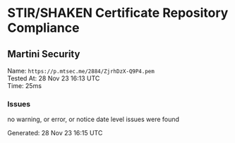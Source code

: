 # STIR/SHAKEN Certificate Repository Compliance

## Martini Security

Name: `https://p.mtsec.me/2884/ZjrhDzX-Q9P4.pem`\
Tested At: 28 Nov 23 16:13 UTC\
Time: 25ms

### Issues

no warning, or error, or notice date level issues were found

Generated: 28 Nov 23 16:15 UTC